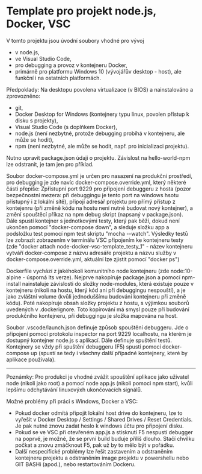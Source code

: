 # Template pro projekt node.js, Docker, VSC

V tomto projektu jsou úvodní soubory vhodné pro vývoj
- v node.js,
- ve Visual Studio Code,
- pro debugging a provoz v kontejneru Docker,
- primárně pro platformu Windows 10 (vývojářův desktop - host), ale funkční i na ostatních platformách.

Předpoklady:
Na desktopu povolena virtualizace (v BIOS) a nainstalováno a zprovozněno:
- git,
- Docker Desktop for Windows (kontejnery typu linux, povolen přístup k disku s projekty),
- Visual Studio Code (s doplňkem Docker),
- node.js (není nezbytné, protože debugging probíhá v kontejneru, ale může se hodit),
- npm (není nezbytné, ale může se hodit, např. pro inicializaci projektu).

Nutno upravit package.json údaji o projektu. Závislost na hello-world-npm lze odstranit, je tam jen pro příklad.

Soubor docker-compose.yml je určen pro nasazení na produkční prostředí, pro debugging je zde navíc docker-compose.override.yml, který některé části přepíše: Zpřístupní port 9229 pro připojení debuggeru z hosta (pozor bezpečnostní mezera: při debuggingu je tento port na windows hsotu přístupný i z lokální sítě), připojí adresář projektu pro přímý přístup z kontejenru (při změně kódu na hostu není nutné budovat nový kontejner), a změní spouštěcí příkaz na npm debug skript (napsaný v package.json). Dále spustí kontejner s jednotkovými testy, který pak běží, dokud není ukončen pomocí "docker-compose down", a sleduje složku app a podsložku test pomocí npm test skriptu "mocha --watch". Výsledky testů lze zobrazit zobrazením v terminálu VSC připojením ke kontejneru testy (zde "docker attach node-docker-vsc-template_testy_1" - název kontejneru vytváří docker-compose z názvu adresáře projektu a názvu služby v docker-compose.override.yml, aktuální lze zjistit pomocí "docker ps")

Dockerfile vychází z jakéhokoli komunitního node kontejneru (zde node:10-alpine - úsporná lts verze). Nejprve nakopíruje package.json a pomocí npm-install nainstaluje závislosti do složky node-modules, která existuje pouze v kontejneru (nikoli na hostu, který kód ani při debuggingu nespouští), a je jako zvláštní volume (kvůli jednoduššímu budování kontejneru při změně kódu). Poté nakopíruje obsah složky projektu z hostu, s výjimkou souborů uvedených v .dockerignore. Toto kopírování má smysl pouze při budování produkčního kontejneru, při debuggingu je složka mapována na host.

Soubor .vscode/launch.json definuje způsob spouštění debuggeru. Jde o připojení pomocí protokolu inspector na port 9229 localhostu, na kterém je dostupný kontejner node.js s aplikací. Dále definuje spuštění testů. Kontejnery se vždy při spuštění debuggeru (F5) spustí pomocí docker-compose up (spustí se tedy i všechny další případné kontejnery, které by aplikace používala).

---

Poznámky: Pro produkci je vhodné zvážit spouštění aplikace jako uživatel node (nikoli jako root) a pomocí node app.js (nikoli pomoci npm start), kvůli lepšímu odchytávání linuxovýxh ukončovacích signálů.

Možné problémy při práci s Windows, Docker a VSC:
- Pokud docker odmítá připojit lokální host drive do kontejneru, lze to vyřešit v Docker Desktop / Settings / Shared Drives / Reset Credentials. Je pak nutné znovu zadat heslo k windows účtu pro připojení disku.
- Pokud se ve VSC při otevřeném app.js a stisknutí F5 nespustí debugger na poprvé, je možné, že se první build buduje příliš dlouho. Stačí chvilku počkat a znovu zmáčknout F5, pak už by to mělo být v pořádku.
- Další nespecifické problémy lze řešit zastavením a odstraněním kontejneru projektu a odstraněním image projektu v powershellu nebo GIT BASHi (apod.), nebo restartováním Dockeru.

